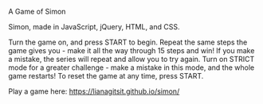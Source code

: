 A Game of Simon

Simon, made in JavaScript, jQuery, HTML, and CSS.

Turn the game on, and press START to begin.
Repeat the same steps the game gives you - make it all the way through 15 steps and win!
If you make a mistake, the series will repeat and allow you to try again.
Turn on STRICT mode for a greater challenge - make a mistake in this mode, and the whole game restarts!
To reset the game at any time, press START.

Play a game here: https://lianagitsit.github.io/simon/